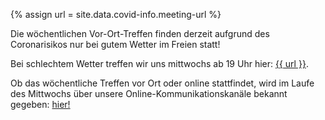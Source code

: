 {% assign url = site.data.covid-info.meeting-url %}

Die wöchentlichen Vor-Ort-Treffen finden derzeit aufgrund des Coronarisikos nur bei gutem Wetter im Freien statt!

Bei schlechtem Wetter treffen wir uns mittwochs ab 19 Uhr hier: <a href="{{ url }}">{{ url }}</a>.

Ob das wöchentliche Treffen vor Ort oder online stattfindet, wird im Laufe des Mittwochs über unsere Online-Kommunikationskanäle bekannt gegeben:
<a href="#unsere-kommunikationskanäle">hier!</a>